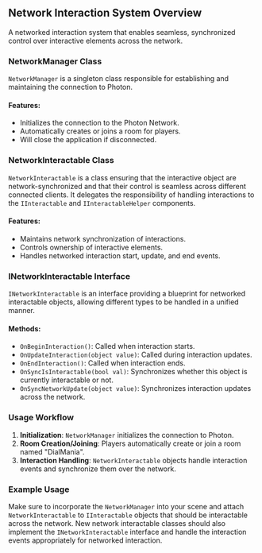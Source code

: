 ## Network Interaction System Overview

A networked interaction system that enables seamless, synchronized control over interactive elements across the network.

### NetworkManager Class

`NetworkManager` is a singleton class responsible for establishing and maintaining the connection to Photon.

#### Features:
- Initializes the connection to the Photon Network.
- Automatically creates or joins a room for players.
- Will close the application if disconnected.

### NetworkInteractable Class

`NetworkInteractable` is a class ensuring that the interactive object are network-synchronized and that their control is seamless across different connected clients. It delegates the responsibility of handling interactions to the `IInteractable` and `IInteractableHelper` components.

#### Features:
- Maintains network synchronization of interactions.
- Controls ownership of interactive elements.
- Handles networked interaction start, update, and end events.

### INetworkInteractable Interface

`INetworkInteractable` is an interface providing a blueprint for networked interactable objects, allowing different types to be handled in a unified manner.

#### Methods:
- `OnBeginInteraction()`: Called when interaction starts.
- `OnUpdateInteraction(object value)`: Called during interaction updates.
- `OnEndInteraction()`: Called when interaction ends.
- `OnSyncIsInteractable(bool val)`: Synchronizes whether this object is currently interactable or not.
- `OnSyncNetworkUpdate(object value)`: Synchronizes interaction updates across the network.

### Usage Workflow

1. **Initialization**: `NetworkManager` initializes the connection to Photon.
2. **Room Creation/Joining**: Players automatically create or join a room named "DialMania".
3. **Interaction Handling**: `NetworkInteractable` objects handle interaction events and synchronize them over the network.

### Example Usage

Make sure to incorporate the `NetworkManager` into your scene and attach `NetworkInteractable` to `IInteractable` objects that should be interactable across the network. New network interactable classes should also implement the `INetworkInteractable` interface and handle the interaction events appropriately for networked interaction.